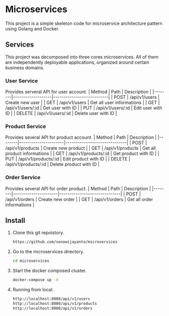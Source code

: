 # Microservices
This project is a simple skeleton code for microservice architecture pattern using Golang and Docker.

## Services
This project was decomposed into three cores microservices. All of them are independently deployable applications, organized around certain business domains.

### User Service
Provides serveral API for user account.
| Method | Path              | Description               |
|--------|-------------------|---------------------------|
| POST   | /api/v1/users     | Create new user           |
| GET    | /api/v1/users     | Get all user informations |
| GET    | /api/v1/users/:id | Get user with ID          |
| PUT    | /api/v1/users/:id | Edit user with ID         |
| DELETE | /api/v1/users/:id | Delete user with ID       |


### Product Service
Provides several API for product account.
| Method | Path                 | Description                  |
|--------|----------------------|------------------------------|
| POST   | /api/v1/products     | Create new product           |
| GET    | /api/v1/products     | Get all product informations |
| GET    | /api/v1/products/:id | Get product with ID          |
| PUT    | /api/v1/products/:id | Edit product with ID         |
| DELETE | /api/v1/products/:id | Delete product with ID       |

### Order Service
Provides several API for order product.
| Method | Path                 | Description                  |
|--------|----------------------|------------------------------|
| POST   | /api/v1/orders       | Create new order             |
| GET    | /api/v1/orders       | Get all order informations   |

## Install

1. Clone this git repoistory.

    ```bash
    https://github.com/senowijayanto/microservices
    ```

2. Go to the microservices directory.

    ```bash
    cd microservices
    ```

3. Start the docker composed cluster.

    ```bash
    docker-compose up -d
    ```

3. Running from local.

    ```bash
    http://localhost:8080/api/v1/users
    http://localhost:8080/api/v1/products
    http://localhost:8080/api/v1/orders
    ```